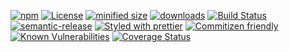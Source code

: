 [![npm](https://img.shields.io/npm/v/@symatem/ontology.svg)](https://www.npmjs.com/package/@symatem/ontology)
[![License](https://img.shields.io/badge/License-BSD%203--Clause-blue.svg)](https://opensource.org/licenses/BSD-3-Clause)
[![minified size](https://badgen.net/bundlephobia/min/@symatem/ontology)](https://bundlephobia.com/result?p=@symatem/ontology)
[![downloads](http://img.shields.io/npm/dm/@symatem/ontology.svg?style=flat-square)](https://npmjs.org/package/@symatem/ontology)
[![Build Status](https://travis-ci.com/arlac77/SymatemOntology.svg?branch=master)](https://travis-ci.com/arlac77/SymatemOntology)
[![semantic-release](https://img.shields.io/badge/%20%20%F0%9F%93%A6%F0%9F%9A%80-semantic--release-e10079.svg)](https://github.com/arlac77/SymatemOntology.git)
[![Styled with prettier](https://img.shields.io/badge/styled_with-prettier-ff69b4.svg)](https://github.com/prettier/prettier)
[![Commitizen friendly](https://img.shields.io/badge/commitizen-friendly-brightgreen.svg)](http://commitizen.github.io/cz-cli/)
[![Known Vulnerabilities](https://snyk.io/test/github/arlac77/SymatemOntology/badge.svg)](https://snyk.io/test/github/arlac77/SymatemOntology)
[![Coverage Status](https://coveralls.io/repos/arlac77/SymatemOntology/badge.svg)](https://coveralls.io/r/arlac77/SymatemOntology)
